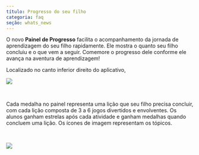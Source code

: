 ```yaml
---
título: Progresso do seu filho
categoria: faq
seção: whats_news
---
```

O novo **Painel de Progresso** facilita o acompanhamento da jornada de aprendizagem do seu filho rapidamente. Ele mostra o quanto seu filho concluiu e o que vem a seguir. Comemore o progresso dele conforme ele avança na aventura de aprendizagem!

Localizado no canto inferior direito do aplicativo,

![](https://help.Studycat.com/hc/article_attachments/40392758902553)

 

Cada medalha no painel representa uma lição que seu filho precisa concluir, com cada lição composta de 3 a 6 jogos divertidos e envolventes. Os alunos ganham estrelas após cada atividade e ganham medalhas quando concluem uma lição. Os ícones de imagem representam os tópicos.

 

![](https://help.Studycat.com/hc/article_attachments/40392758904601)